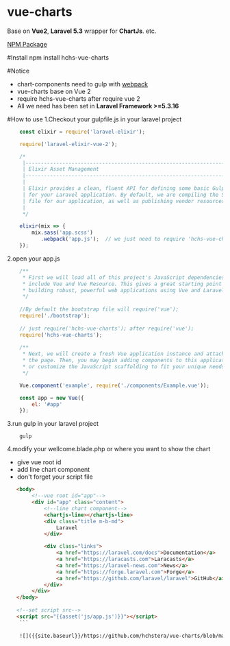 # vue-charts
Base on **Vue2**, **Laravel 5.3** wrapper for **ChartJs**. etc.  

[NPM Package](https://www.npmjs.com/package/hchs-vue-charts)

#Install
	npm install hchs-vue-charts

#Notice
- chart-components need to gulp with [webpack](https://laravel.tw/docs/5.3/elixir#webpack "Webpack")
- vue-charts base on Vue 2
- require hchs-vue-charts after require vue 2
- All we need has been set in **Laravel Framework  >=5.3.16**

#How to use
1.Checkout your gulpfile.js in your laravel project  

```javascript
    const elixir = require('laravel-elixir');

    require('laravel-elixir-vue-2');

    /*
     |--------------------------------------------------------------------------
     | Elixir Asset Management
     |--------------------------------------------------------------------------
     |
     | Elixir provides a clean, fluent API for defining some basic Gulp tasks
     | for your Laravel application. By default, we are compiling the Sass
     | file for our application, as well as publishing vendor resources.
     |
     */

    elixir(mix => {
        mix.sass('app.scss')
           .webpack('app.js');  // we just need to require 'hchs-vue-charts' in this file or somewhere else
    });
```
2.open your app.js   

```javascript
    /**
     * First we will load all of this project's JavaScript dependencies which
     * include Vue and Vue Resource. This gives a great starting point for
     * building robust, powerful web applications using Vue and Laravel.
     */
     
	//By default the bootstrap file will require('vue');
    require('./bootstrap'); 
    
    // just require('hchs-vue-charts'); after require('vue');
    require('hchs-vue-charts'); 
    
    /**
     * Next, we will create a fresh Vue application instance and attach it to
     * the page. Then, you may begin adding components to this application
     * or customize the JavaScript scaffolding to fit your unique needs.
     */

    Vue.component('example', require('./components/Example.vue'));

    const app = new Vue({
        el: '#app'
    });
```
3.run gulp in your laravel project   

		gulp
        
4.modify your wellcome.blade.php or where you want to show the chart
- give vue root id
- add line chart component
- don't forget your script file

```html
   <body>
        <!--vue root id="app"-->
        <div id="app" class="content">
            <!--line chart component-->
            <chartjs-line></chartjs-line>
            <div class="title m-b-md">
                Laravel
            </div>

            <div class="links">
                <a href="https://laravel.com/docs">Documentation</a>
                <a href="https://laracasts.com">Laracasts</a>
                <a href="https://laravel-news.com">News</a>
                <a href="https://forge.laravel.com">Forge</a>
                <a href="https://github.com/laravel/laravel">GitHub</a>
            </div>
        </div>
   </body>
   
   <!--set script src-->
   <script src="{{asset('js/app.js')}}"></script> 
    ```
    
    ![]({{site.baseurl}}/https://github.com/hchstera/vue-charts/blob/master/pictures/welcome_demo.PNG?raw=true)
